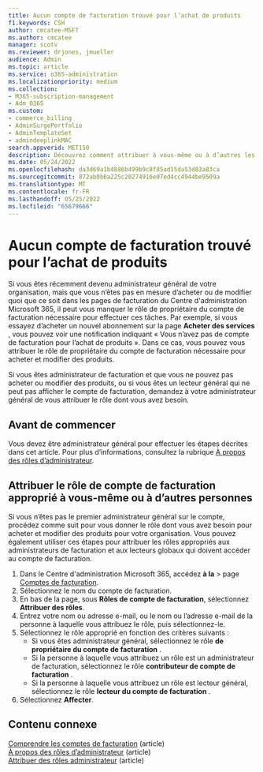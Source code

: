 ```yaml
---
title: Aucun compte de facturation trouvé pour l’achat de produits
f1.keywords: CSH
author: cmcatee-MSFT
ms.author: cmcatee
manager: scotv
ms.reviewer: drjones, jmueller
audience: Admin
ms.topic: article
ms.service: o365-administration
ms.localizationpriority: medium
ms.collection:
- M365-subscription-management
- Adm_O365
ms.custom:
- commerce_billing
- AdminSurgePortfolio
- AdminTemplateSet
- admindeeplinkMAC
search.appverid: MET150
description: Découvrez comment attribuer à vous-même ou à d’autres les rôles de compte de facturation nécessaires pour acheter et modifier des produits dans le Centre d'administration Microsoft 365.
ms.date: 05/24/2022
ms.openlocfilehash: da3d69a1b4886b499b9c8f85ad15da53d83a83ca
ms.sourcegitcommit: 872ab0b6a225c20274916e07ed4cc4944be9509a
ms.translationtype: MT
ms.contentlocale: fr-FR
ms.lasthandoff: 05/25/2022
ms.locfileid: "65679666"
---
```

# <a name="no-billing-account-found-for-buying-products"></a>Aucun compte de facturation trouvé pour l’achat de produits

Si vous êtes récemment devenu administrateur général de votre organisation, mais que vous n’êtes pas en mesure d’acheter ou de modifier quoi que ce soit dans les pages de facturation du Centre d'administration Microsoft 365, il peut vous manquer le rôle de propriétaire du compte de facturation nécessaire pour effectuer ces tâches. Par exemple, si vous essayez d’acheter un nouvel abonnement sur la page **Acheter des services** , vous pouvez voir une notification indiquant « Vous n’avez pas de compte de facturation pour l’achat de produits ». Dans ce cas, vous pouvez vous attribuer le rôle de propriétaire du compte de facturation nécessaire pour acheter et modifier des produits.

Si vous êtes administrateur de facturation et que vous ne pouvez pas acheter ou modifier des produits, ou si vous êtes un lecteur général qui ne peut pas afficher le compte de facturation, demandez à votre administrateur général de vous attribuer le rôle dont vous avez besoin.

## <a name="before-you-begin"></a>Avant de commencer

Vous devez être administrateur général pour effectuer les étapes décrites dans cet article. Pour plus d’informations, consultez la rubrique [À propos des rôles d’administrateur](../admin/add-users/about-admin-roles.md).

## <a name="assign-the-correct-billing-account-role-to-yourself-or-others"></a>Attribuer le rôle de compte de facturation approprié à vous-même ou à d’autres personnes

Si vous n’êtes pas le premier administrateur général sur le compte, procédez comme suit pour vous donner le rôle dont vous avez besoin pour acheter et modifier des produits pour votre organisation. Vous pouvez également utiliser ces étapes pour attribuer les rôles appropriés aux administrateurs de facturation et aux lecteurs globaux qui doivent accéder au compte de facturation.

1. Dans le Centre d'administration Microsoft 365, accédez **à la** >  page <a href="https://go.microsoft.com/fwlink/p/?linkid=2084771" target="_blank">Comptes de facturation</a>.
2. Sélectionnez le nom du compte de facturation.
3. En bas de la page, sous **Rôles de compte de facturation**, sélectionnez **Attribuer des rôles**.
4. Entrez votre nom ou adresse e-mail, ou le nom ou l’adresse e-mail de la personne à laquelle vous attribuez le rôle, puis sélectionnez-le.
5. Sélectionnez le rôle approprié en fonction des critères suivants :
    - Si vous êtes administrateur général, sélectionnez le rôle **de propriétaire du compte de facturation** .
    - Si la personne à laquelle vous attribuez un rôle est un administrateur de facturation, sélectionnez le rôle **contributeur de compte de facturation** .
    - Si la personne à laquelle vous attribuez un rôle est lecteur général, sélectionnez le rôle **lecteur du compte de facturation** .
6. Sélectionnez **Affecter**.

## <a name="related-content"></a>Contenu connexe

[Comprendre les comptes de facturation](manage-billing-accounts.md) (article)\
[À propos des rôles d’administrateur](../admin/add-users/about-admin-roles.md) (article)\
[Attribuer des rôles administrateur](../admin/add-users/assign-admin-roles.md) (article) 
